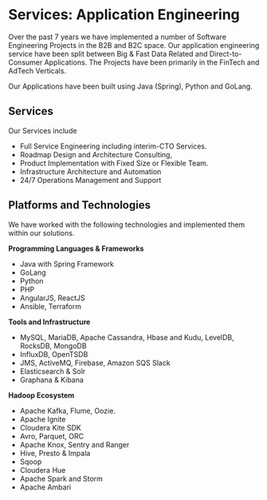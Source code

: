 # Services: Application Engineering

Over the past 7 years we have implemented a number of Software Engineering Projects in the B2B and B2C space. Our application engineering service have been split between Big & Fast Data Related and Direct-to-Consumer Applications. The Projects have been primarily in the FinTech and AdTech Verticals.

Our Applications have been built using Java \(Spring\), Python and GoLang.

## Services

Our Services include

* Full Service Engineering including interim-CTO Services.
* Roadmap Design and Architecture Consulting, 
* Product Implementation with Fixed Size or Flexible Team.
* Infrastructure Architecture and Automation
* 24/7 Operations Management and Support

## Platforms and Technologies

We have worked with the following technologies and implemented them within our solutions.

**Programming Languages & Frameworks**

* Java with Spring Framework
* GoLang
* Python
* PHP
* AngularJS, ReactJS
* Ansible, Terraform

**Tools and Infrastructure**

* MySQL, MariaDB, Apache Cassandra, Hbase and Kudu, LevelDB, RocksDB, MongoDB
* InfluxDB, OpenTSDB
* JMS, ActiveMQ, Firebase, Amazon SQS Slack
* Elasticsearch & Solr
* Graphana & Kibana

**Hadoop Ecosystem**

* Apache Kafka, Flume, Oozie.
* Apache Ignite
* Cloudera Kite SDK
* Avro, Parquet, ORC
* Apache Knox, Sentry and Ranger
* Hive, Presto & Impala
* Sqoop 
* Cloudera Hue
* Apache Spark and Storm
* Apache Ambari



